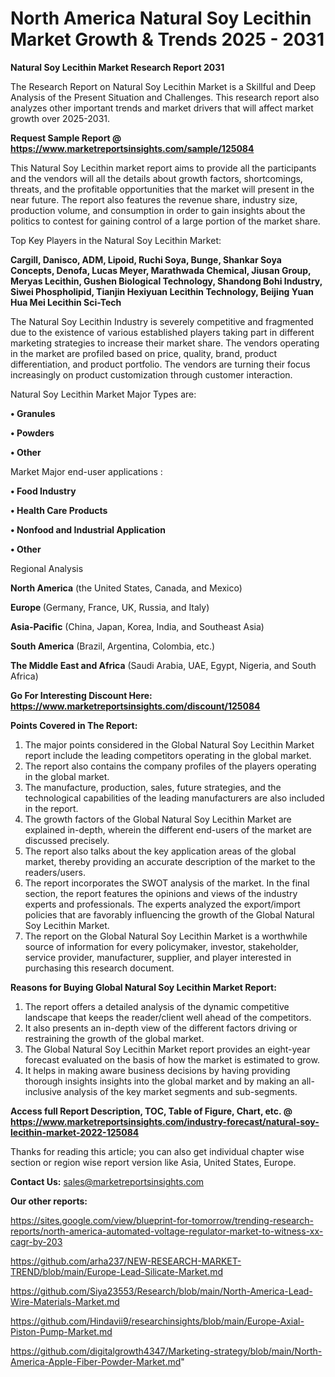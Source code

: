 # North America Natural Soy Lecithin Market Growth & Trends 2025 - 2031

<strong>Natural Soy Lecithin Market Research Report 2031</strong>

The Research Report on Natural Soy Lecithin Market is a Skillful and Deep Analysis of the Present Situation and Challenges. This research report also analyzes other important trends and market drivers that will affect market growth over 2025-2031.

<strong>Request Sample Report @ <a href=https://www.marketreportsinsights.com/sample/125084>https://www.marketreportsinsights.com/sample/125084</a></strong>

This Natural Soy Lecithin market report aims to provide all the participants and the vendors will all the details about growth factors, shortcomings, threats, and the profitable opportunities that the market will present in the near future. The report also features the revenue share, industry size, production volume, and consumption in order to gain insights about the politics to contest for gaining control of a large portion of the market share.

Top Key Players in the Natural Soy Lecithin Market:

<strong>Cargill, Danisco, ADM, Lipoid, Ruchi Soya, Bunge, Shankar Soya Concepts, Denofa, Lucas Meyer, Marathwada Chemical, Jiusan Group, Meryas Lecithin, Gushen Biological Technology, Shandong Bohi Industry, Siwei Phospholipid, Tianjin Hexiyuan Lecithin Technology, Beijing Yuan Hua Mei Lecithin Sci-Tech</strong>

The Natural Soy Lecithin Industry is severely competitive and fragmented due to the existence of various established players taking part in different marketing strategies to increase their market share. The vendors operating in the market are profiled based on price, quality, brand, product differentiation, and product portfolio. The vendors are turning their focus increasingly on product customization through customer interaction.

Natural Soy Lecithin Market Major Types are:

<strong>• Granules

• Powders

• Other</strong>

Market Major end-user applications :

<strong>• Food Industry

• Health Care Products

• Nonfood and Industrial Application

• Other</strong>

Regional Analysis

</u><strong><b>North America</b></strong> (the United States, Canada, and Mexico)

<strong><b>Europe </b></strong>(Germany, France, UK, Russia, and Italy)

<strong><b>Asia-Pacific</b></strong> (China, Japan, Korea, India, and Southeast Asia)

<strong><b>South America</b></strong> (Brazil, Argentina, Colombia, etc.)

<strong><b>The Middle East and Africa</b></strong> (Saudi Arabia, UAE, Egypt, Nigeria, and South Africa)

<strong>Go For Interesting Discount Here: <a href=https://www.marketreportsinsights.com/discount/125084>https://www.marketreportsinsights.com/discount/125084</a></strong>

<strong>Points Covered in The Report:</strong>
<ol>
  <li>The major points considered in the Global Natural Soy Lecithin Market report include the leading competitors operating in the global market.</li>
  <li>The report also contains the company profiles of the players operating in the global market.</li>
  <li>The manufacture, production, sales, future strategies, and the technological capabilities of the leading manufacturers are also included in the report.</li>
  <li>The growth factors of the Global Natural Soy Lecithin Market are explained in-depth, wherein the different end-users of the market are discussed precisely.</li>
  <li>The report also talks about the key application areas of the global market, thereby providing an accurate description of the market to the readers/users.</li>
  <li>The report incorporates the SWOT analysis of the market. In the final section, the report features the opinions and views of the industry experts and professionals. The experts analyzed the export/import policies that are favorably influencing the growth of the Global Natural Soy Lecithin Market.</li>
  <li>The report on the Global Natural Soy Lecithin Market is a worthwhile source of information for every policymaker, investor, stakeholder, service provider, manufacturer, supplier, and player interested in purchasing this research document.</li>
</ol>
<strong>Reasons for Buying Global Natural Soy Lecithin Market Report:</strong>

<ol>
  <li>The report offers a detailed analysis of the dynamic competitive landscape that keeps the reader/client well ahead of the competitors.</li>
  <li>It also presents an in-depth view of the different factors driving or restraining the growth of the global market.</li>
  <li>The Global Natural Soy Lecithin Market report provides an eight-year forecast evaluated on the basis of how the market is estimated to grow.</li>
  <li>It helps in making aware business decisions by having providing thorough insights insights into the global market and by making an all-inclusive analysis of the key market segments and sub-segments.</li>
</ol>
<strong>Access full Report Description, TOC, Table of Figure, Chart, etc. @ <a href=https://www.marketreportsinsights.com/industry-forecast/natural-soy-lecithin-market-2022-125084>https://www.marketreportsinsights.com/industry-forecast/natural-soy-lecithin-market-2022-125084</a></strong>


Thanks for reading this article; you can also get individual chapter wise section or region wise report version like Asia, United States, Europe.

<strong>Contact Us:</strong>
sales@marketreportsinsights.com

<strong>Our other reports:</strong>

<a href=https://sites.google.com/view/blueprint-for-tomorrow/trending-research-reports/north-america-automated-voltage-regulator-market-to-witness-xx-cagr-by-203>https://sites.google.com/view/blueprint-for-tomorrow/trending-research-reports/north-america-automated-voltage-regulator-market-to-witness-xx-cagr-by-203</a>

<a href=https://github.com/arha237/NEW-RESEARCH-MARKET-TREND/blob/main/Europe-Lead-Silicate-Market.md>https://github.com/arha237/NEW-RESEARCH-MARKET-TREND/blob/main/Europe-Lead-Silicate-Market.md</a>

<a href=https://github.com/Siya23553/Research/blob/main/North-America-Lead-Wire-Materials-Market.md>https://github.com/Siya23553/Research/blob/main/North-America-Lead-Wire-Materials-Market.md</a>

<a href=https://github.com/Hindavii9/researchinsights/blob/main/Europe-Axial-Piston-Pump-Market.md>https://github.com/Hindavii9/researchinsights/blob/main/Europe-Axial-Piston-Pump-Market.md</a>

<a href=https://github.com/digitalgrowth4347/Marketing-strategy/blob/main/North-America-Apple-Fiber-Powder-Market.md>https://github.com/digitalgrowth4347/Marketing-strategy/blob/main/North-America-Apple-Fiber-Powder-Market.md</a>"
